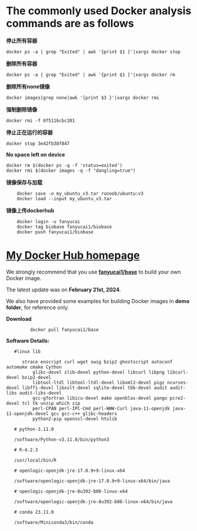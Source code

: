 # The commonly used Docker analysis commands are as follows

**停止所有容器**
```{.cs}
docker ps -a | grep "Exited" | awk '{print $1 }'|xargs docker stop
```
**删除所有容器**
```{.cs}
docker ps -a | grep "Exited" | awk '{print $1 }'|xargs docker rm
```
**删除所有none镜像**
```{.cs}
docker images|grep none|awk '{print $3 }'|xargs docker rmi
```
**强制删除镜像**
```{.cs}
docker rmi -f 8f5116cbc201
```
**停止正在运行的容器**
```{.cs}
docker stop 3e42fb38f847
```
**No space left on device**
```{.cs}
docker rm $(docker ps -q -f 'status=exited')
docker rmi $(docker images -q -f "dangling=true")
```
**镜像保存与加载**
```{.cs}
    docker save -o my_ubuntu_v3.tar runoob/ubuntu:v3
    docker load --input my_ubuntu_v3.tar
```
**镜像上传dockerhub**
```{.cs}
    docker login -u fanyucai
    docker tag biobase fanyucai1/biobase
    docker push fanyucai1/biobase
```

# [My Docker Hub homepage](https://hub.docker.com/repositories/fanyucai1)

   We strongly recommend that you use **[fanyucai1/base](https://hub.docker.com/repository/docker/fanyucai1/base/general)** to build your own Docker image.
   
   The latest update was on **February 21st, 2024**.
   
   We also have provided some examples for building Docker images in **demo folder**, for reference only.

**Download**
```{.cs}
         docker pull fanyucai1/base
```
**Software Details:**
```{.cs}
   #linux lib
   
      strace enscript curl wget swig bzip2 ghostscript autoconf automake cmake Cython
          glibc-devel zlib-devel python-devel libcurl libpng libcurl-devel bzip2-devel
          libtool-ltdl libtool-ltdl-devel libxml2-devel pigz ncurses-devel libffi-devel libxslt-devel sqlite-devel tbb-devel audit audit-libs audit-libs-devel
          gcc-gfortran libicu-devel make openblas-devel pango pcre2-devel tcl tk unzip which zip
          perl-CPAN perl-IPC-Cmd perl-WWW-Curl java-11-openjdk java-11-openjdk-devel gcc gcc-c++ glibc-headers
          python2-pip openssl-devel htslib
   
   # python-3.11.0
   
   /software/Python-v3.11.0/bin/python3
   
   # R-4.2.3
   
   /usr/local/bin/R
   
   # openlogic-openjdk-jre-17.0.9+9-linux-x64
   
   /software/openlogic-openjdk-jre-17.0.9+9-linux-x64/bin/java
   
   # openlogic-openjdk-jre-8u392-b08-linux-x64
   
   /software/openlogic-openjdk-jre-8u392-b08-linux-x64/bin/java
   
   # conda 23.11.0
   
   /software/Miniconda3/bin/conda
```




